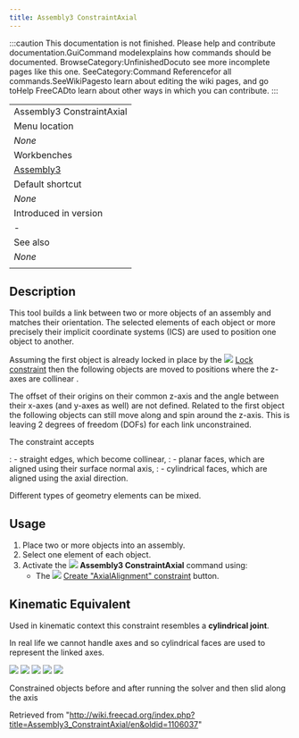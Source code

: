 ```yaml
---
title: Assembly3 ConstraintAxial
---
```


:::caution
This documentation is not finished. Please help and contribute documentation.GuiCommand modelexplains how commands should be documented. BrowseCategory:UnfinishedDocuto see more incomplete pages like this one. SeeCategory:Command Referencefor all commands.SeeWikiPagesto learn about editing the wiki pages, and go toHelp FreeCADto learn about other ways in which you can contribute.
:::

|                                                         |
| ------------------------------------------------------- |
| Assembly3 ConstraintAxial                               |
| Menu location                                           |
| _None_                                                  |
| Workbenches                                             |
| [Assembly3](/Assembly3_Workbench "Assembly3 Workbench") |
| Default shortcut                                        |
| _None_                                                  |
| Introduced in version                                   |
| -                                                       |
| See also                                                |
| _None_                                                  |
|                                                         |

## Description

This tool builds a link between two or more objects of an assembly and matches their orientation. The selected elements of each object or more precisely their implicit coordinate systems (ICS) are used to position one object to another.

Assuming the first object is already locked in place by the ![](/images/Assembly_ConstraintLock.svg) [Lock constraint](/Assembly3_ConstraintLock "Assembly3 ConstraintLock") then the following objects are moved to positions where the z-axes are collinear .

The offset of their origins on their common z-axis and the angle between their x-axes (and y-axes as well) are not defined. Related to the first object the following objects can still move along and spin around the z-axis. This is leaving 2 degrees of freedom (DOFs) for each link unconstrained.

The constraint accepts

: - straight edges, which become collinear,
: - planar faces, which are aligned using their surface normal axis,
: - cylindrical faces, which are aligned using the axial direction.

Different types of geometry elements can be mixed.

## Usage

1. Place two or more objects into an assembly.
2. Select one element of each object.
3. Activate the ![](/images/Assembly_ConstraintAxial.svg) **Assembly3 ConstraintAxial** command using:
   - The ![](/images/Assembly_ConstraintAxial.svg) [Create "AxialAlignment" constraint](/Assembly3_ConstraintAxial "Assembly3 ConstraintAxial") button.

## Kinematic Equivalent

Used in kinematic context this constraint resembles a **cylindrical joint**.

In real life we cannot handle axes and so cylindrical faces are used to represent the linked axes.

![](/images/Assembly3_ConstraintAxial-01.png) ![](/images/Button_right.svg)
![](/images/Assembly3_ConstraintAxial-02.png) ![](/images/Button_right.svg)
![](/images/Assembly3_ConstraintAxial-03.png)

Constrained objects before and after running the solver and then slid along the axis

Retrieved from "<http://wiki.freecad.org/index.php?title=Assembly3_ConstraintAxial/en&oldid=1106037>"
